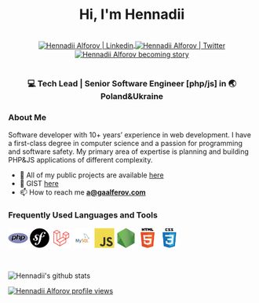 <div align="center">
 <h1> Hi, I'm Hennadii</h1>
</div>

<br>

<div align="center">
 <a href="https://linkedin.com/in/gaalferov" target="_blank">
   <img align="center" alt="Hennadii Alforov | Linkedin " width="40px" src="http://www.prepare1.com/wp-content/uploads/2014/04/linkedin-logo-high-res-1254-1024x1024.jpg"</a>
  
  <a href="https://twitter.com/gaalferov" target="_blank">
    <img align="center" alt="Hennadii Alforov | Twitter" width="41px" src="https://raw.githubusercontent.com/anuraghazra/anuraghazra/master/assets/twitter.svg" />
  </a>

  <a href="https://gaalferov.com" target="_blank">
    <img align="center" alt="Hennadii Alforov becoming story" width="41px" src="https://cdn2.iconfinder.com/data/icons/programming-50/64/206_programming-programmer-coder-developer-512.png" />
  </a>
 </div>

<br>

<div align="center">
<h3>💻 Tech Lead | Senior Software Engineer [php/js] in 🌏 Poland&Ukraine </h3>
</div>

### About Me

Software developer with 10+ years’ experience in web development.
I have a first-class degree in computer science and a passion for programming and software safety.
My primary area of expertise is planning and building PHP&JS applications of different complexity.

- 👨‍ All of my public projects are available  [here](https://github.com/gaalferov?tab=repositories)
- 💾 GIST [here](https://gist.github.com/gaalferov)
- 📫  How to reach me **a@gaalferov.com**

### Frequently Used Languages and Tools 

<code><img height="40" src="https://raw.githubusercontent.com/github/explore/80688e429a7d4ef2fca1e82350fe8e3517d3494d/topics/php/php.png"></code>
<code><img height="40" src="https://raw.githubusercontent.com/github/explore/80688e429a7d4ef2fca1e82350fe8e3517d3494d/topics/symfony/symfony.png"></code>
<code><img height="40" src="https://raw.githubusercontent.com/github/explore/80688e429a7d4ef2fca1e82350fe8e3517d3494d/topics/laravel/laravel.png"></code>
<code><img height="40" src="https://raw.githubusercontent.com/github/explore/80688e429a7d4ef2fca1e82350fe8e3517d3494d/topics/mysql/mysql.png"></code>
<code><img height="40" src="https://raw.githubusercontent.com/github/explore/80688e429a7d4ef2fca1e82350fe8e3517d3494d/topics/javascript/javascript.png"></code>
<code><img height="40" src="https://raw.githubusercontent.com/github/explore/80688e429a7d4ef2fca1e82350fe8e3517d3494d/topics/nodejs/nodejs.png"></code> 
<code><img height="40" src="https://raw.githubusercontent.com/github/explore/5c058a388828bb5fde0bcafd4bc867b5bb3f26f3/topics/html/html.png"></code>
<code><img height="40" src="https://raw.githubusercontent.com/github/explore/5c058a388828bb5fde0bcafd4bc867b5bb3f26f3/topics/css/css.png"></code>


<br>

![Hennadii's github stats](https://github-readme-stats.vercel.app/api?username=gaalferov&count_private=true&include_all_commits=true&show_icons=true&theme=default)

[![Hennadii Alforov profile views](https://u8views.com/api/v1/github/profiles/3623222/views/day-week-month-total-count.svg)](https://u8views.com/github/gaalferov)


